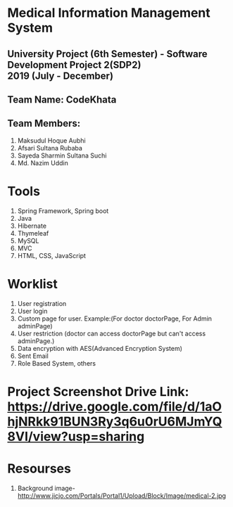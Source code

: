 # Medical Information Management System
## University Project (6th Semester) - Software Development Project 2(SDP2) <br> 2019 (July - December)  
## Team Name: CodeKhata
## Team Members: 
1. Maksudul Hoque Aubhi                        
2. Afsari Sultana Rubaba                        
3. Sayeda Sharmin Sultana Suchi          
4. Md. Nazim Uddin 


# Tools<br>
1. Spring Framework, Spring boot <br>
2. Java
2. Hibernate   <br>
3. Thymeleaf <br>
4. MySQL
5. MVC
6. HTML, CSS, JavaScript

# Worklist<br>
1. User registration
2. User login
3. Custom page for user. Example:(For doctor doctorPage, For Admin adminPage)
4. User restriction (doctor can access doctorPage but can't access adminPage.)
5. Data encryption with AES(Advanced Encryption System)
6. Sent Email
7. Role Based System, others

# Project Screenshot Drive Link: https://drive.google.com/file/d/1aOhjNRkk91BUN3Ry3q6u0rU6MJmYQ8VI/view?usp=sharing

# Resourses<br>
1. Background image- http://www.jicjo.com/Portals/Portal1/Upload/Block/Image/medical-2.jpg

